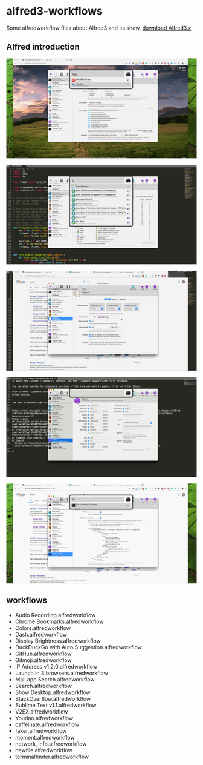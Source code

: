 # alfred3-workflows
Some alfredworkflow files about Alfred3 and its show, [download Alfred3.x](https://xclient.info/s/alfred.html#versions)



## Alfred introduction

![open app](./gifs/default.gif)

![web search](./gifs/web_search.gif)

![clipboard and snippets](./gifs/clipboard.gif)

![system](./gifs/system.gif)

![terminal.gif](./gifs/terminal.gif)

## workflows

- Audio Recording.alfredworkflow
- Chrome Bookmarks.alfredworkflow
- Colors.alfredworkflow
- Dash.alfredworkflow
- Display Brightness.alfredworkflow
- DuckDuckGo with Auto Suggestion.alfredworkflow
- GitHub.alfredworkflow
- Gitmoji.alfredworkflow
- IP Address v1.2.0.alfredworkflow
- Launch in 3 browsers.alfredworkflow
- Mail.app Search.alfredworkflow
- Search.alfredworkflow
- Show Desktop.alfredworkflow
- StackOverflow.alfredworkflow
- Sublime Text v1.1.alfredworkflow
- V2EX.alfredworkflow
- Youdao.alfredworkflow
- caffeinate.alfredworkflow
- faker.alfredworkflow
- moment.alfredworkflow
- network_info.alfredworkflow
- newfile.alfredworkflow
- terminalfinder.alfredworkflow
